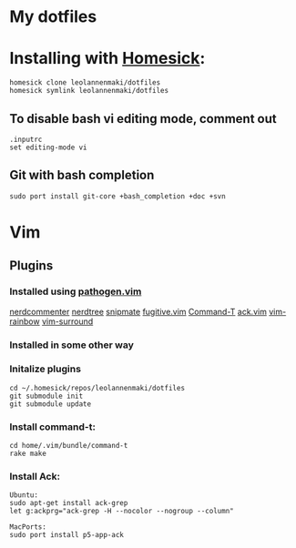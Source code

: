 # My dotfiles

# Installing with [Homesick][homesick]:
	homesick clone leolannenmaki/dotfiles
	homesick symlink leolannenmaki/dotfiles

## To disable bash vi editing mode, comment out
	.inputrc
	set editing-mode vi

## Git with bash completion 
	sudo port install git-core +bash_completion +doc +svn


# Vim

## Plugins

### Installed using [pathogen.vim][pathogen.vim]
[nerdcommenter][nerdcommenter]
[nerdtree][nerdtree]
[snipmate][snipmate]
[fugitive.vim][fugitive.vim]
[Command-T][Command-T]
[ack.vim][ack.vim]
[vim-rainbow][vim-rainbow]
[vim-surround][vim-surround]

### Installed in some other way


### Initalize plugins
	cd ~/.homesick/repos/leolannenmaki/dotfiles
	git submodule init
	git submodule update

### Install command-t:
	cd home/.vim/bundle/command-t
	rake make

### Install Ack:
	Ubuntu:
	sudo apt-get install ack-grep
	let g:ackprg="ack-grep -H --nocolor --nogroup --column"
	
	MacPorts:
	sudo port install p5-app-ack

[homesick]: http://github.com/technicalpickles/homesick
[nerdcommenter]: https://github.com/scrooloose/nerdcommenter
[nerdtree]: https://github.com/scrooloose/nerdtree
[snipmate]: https://github.com/mkitt/snipmate.vim
[fugitive.vim]: https://github.com/tpope/vim-fugitive
[Command-T]: https://github.com/wincent/Command-T
[ack.vim]: https://github.com/mileszs/ack.vim
[vim-rainbow]: https://github.com/chrismetcalf/vim-rainbow
[vim-surround]: https://github.com/tpope/vim-surround
[pathogen.vim]: https://github.com/tpope/vim-pathogen

